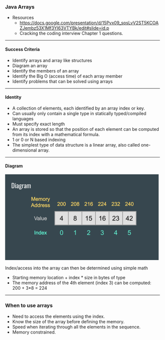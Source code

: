 ### Java Arrays
- Resources
    - https://docs.google.com/presentation/d/15Pvx09_spsLvV2ST5KCOAZJembz53X1Mf3YI63VTYBk/edit#slide=id.p
    - Cracking the coding interview Chapter 1 questions.


---
#### Success Criteria

- Identify arrays and array like structures
- Diagram an array
- Identify the members of an array
- Identify the Big O (access time) of each array member
- Identify problems that can be solved using arrays

---

#### Identity

- A collection of elements, each identified by an array index or key.
 - Can usually only contain a single type in statically typed/compiled languages
 - Must specify exact length
- An array is stored so that the position of each element can be computed from its index with a mathematical formula.
 - 1 or 0 or N based indexing
- The simplest type of data structure is a linear array, also called one-dimensional array.

---


#### Diagram

<img src="./images/java-array-memory-diagram.png" width="500">

Index/access into the array can then be determined using simple math
  - Starting memory location + index * size in bytes of type
  - The memory address of the 4th element (index 3) can be computed:  200 + 3*8 = 224

---

### When to use arrays
- Need to access the elements using the index.
- Know the size of the array before defining the memory.
- Speed when iterating through all the elements in the sequence.
- Memory constrained.
